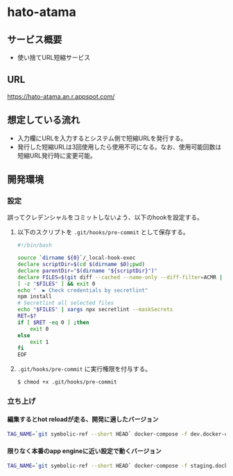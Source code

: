 # hato-atama

## サービス概要
- 使い捨てURL短縮サービス

## URL
<https://hato-atama.an.r.appspot.com/>

## 想定している流れ
- 入力欄にURLを入力するとシステム側で短縮URLを発行する。
- 発行した短縮URLは3回使用したら使用不可になる。なお、使用可能回数は短縮URL発行時に変更可能。

## 開発環境
### 設定
誤ってクレデンシャルをコミットしないよう、以下のhookを設定する。

1. 以下のスクリプトを `.git/hooks/pre-commit` として保存する。
    ```sh
    #!/bin/bash

    source `dirname ${0}`/_local-hook-exec
    declare scriptDir=$(cd $(dirname $0);pwd)
    declare parentDir="$(dirname "${scriptDir}")"
    declare FILES=$(git diff --cached --name-only --diff-filter=ACMR | sed 's| |\\ |g')
    [ -z "$FILES" ] && exit 0
    echo "  ▶ Check credentials by secretlint"
    npm install
    # Secretlint all selected files
    echo "$FILES" | xargs npx secretlint --maskSecrets
    RET=$?
    if [ $RET -eq 0 ] ;then
        exit 0
    else
        exit 1
    fi
    EOF
    ```
1. `.git/hooks/pre-commit` に実行権限を付与する。
    ```sh
    $ chmod +x .git/hooks/pre-commit
    ```

### 立ち上げ
#### 編集するとhot reloadが走る、開発に適したバージョン
```sh
TAG_NAME=`git symbolic-ref --short HEAD` docker-compose -f dev.docker-compose.yml up --build
```

#### 限りなく本番のapp engineに近い設定で動くバージョン
```sh
TAG_NAME=`git symbolic-ref --short HEAD` docker-compose -f staging.docker-compose.yml up --build
```
